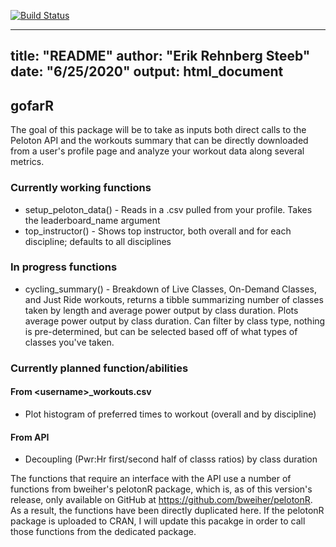 [![Build Status](https://travis-ci.com/erehnberg/gofarR.svg?branch=master)](https://travis-ci.com/erehnberg/gofarR)

---
title: "README"
author: "Erik Rehnberg Steeb"
date: "6/25/2020"
output: html_document
---

## gofarR

The goal of this package will be to take as inputs both direct calls to the Peloton API and the workouts summary that can be directly downloaded from a user's profile page and analyze your workout data along several metrics.

### Currently working functions
* setup_peloton_data() - Reads in a .csv pulled from your profile. Takes the leaderboard_name argument
* top_instructor() -  Shows top instructor, both overall and for each discipline; defaults to all disciplines

### In progress functions
* cycling_summary() -  Breakdown of Live Classes, On-Demand Classes, and Just Ride workouts, returns a tibble summarizing number of classes taken by length and average power output by class duration. Plots average power output by class duration. Can filter by class type, nothing is pre-determined, but can be selected based off of what types of classes you've taken. 

### Currently planned function/abilities
#### From \<username>_workouts.csv
* Plot histogram of preferred times to workout (overall and by discipline)

#### From API
* Decoupling (Pwr:Hr first/second half of classs ratios) by class duration


The functions that require an interface with the API use a number of functions from bweiher's pelotonR package, which is, as of this version's release, only available on GitHub at https://github.com/bweiher/pelotonR. As a result, the functions have been directly duplicated here. If the pelotonR package is uploaded to CRAN, I will update this pacakge in order to call those functions from the dedicated package.
